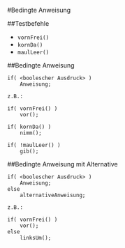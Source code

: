 #Bedingte Anweisung

##Testbefehle

* `vornFrei()`
* `kornDa()`
* `maulLeer()`

##Bedingte Anweisung

	if( <boolescher Ausdruck> )
		Anweisung;

	z.B.:

	if( vornFrei() )
		vor();

	if( kornDa() )
		nimm();

	if( !maulLeer() )
		gib();

##Bedingte Anweisung mit Alternative

	if( <boolescher Ausdruck> )
		Anweisung;
	else
		alternativeAnweisung;

	z.B.:

	if( vornFrei() )
		vor();
	else
		linksUm();
